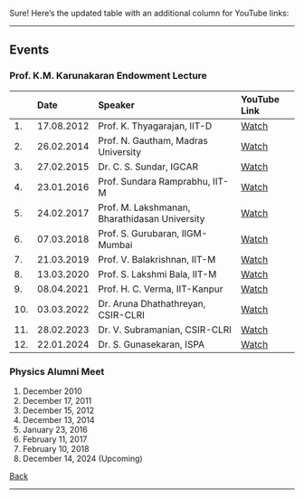 Sure! Here’s the updated table with an additional column for YouTube links:


---

## Events

### Prof. K.M. Karunakaran Endowment Lecture

|   | Date      | Speaker                                   | YouTube Link                     |
|:--|:----------|:------------------------------------------|:---------------------------------|
|1. | 17.08.2012| Prof. K. Thyagarajan, IIT-D              | [Watch](#)                      |
|2. | 26.02.2014| Prof. N. Gautham, Madras University      | [Watch](https://youtu.be/Q6SrB7eI64Q?si=csY2SSFoAWLlo_eh)                      |
|3. | 27.02.2015| Dr. C. S. Sundar, IGCAR                  | [Watch](https://youtu.be/PiJC0GiwNAU?si=hCT10qUqtSSD2UMU)                      |
|4. | 23.01.2016| Prof. Sundara Ramprabhu, IIT-M           | [Watch](#)                      |
|5. | 24.02.2017| Prof. M. Lakshmanan, Bharathidasan University| [Watch](#)                  |
|6. | 07.03.2018| Prof. S. Gurubaran, IIGM-Mumbai          | [Watch](https://youtu.be/CCG7q4UICO8?si=pZOfLVHD-jC-tNic)                      |
|7. | 21.03.2019| Prof. V. Balakrishnan, IIT-M             | [Watch](https://youtu.be/rJbLZ-9rVnU?si=7gtg1l1V_2BphShn)                      |
|8. | 13.03.2020| Prof. S. Lakshmi Bala, IIT-M             | [Watch](#)                      |
|9. | 08.04.2021| Prof. H. C. Verma, IIT-Kanpur            | [Watch](https://youtu.be/LEXhpnU8ZEw?si=4X9K8uZjDBlzJCvg)                      |
|10.| 03.03.2022| Dr. Aruna Dhathathreyan, CSIR-CLRI       | [Watch](https://www.youtube.com/live/IoHISt6hFCk?si=ldK62i-neTuUFLGJ)                      |
|11.| 28.02.2023| Dr. V. Subramanian, CSIR-CLRI            | [Watch](https://www.youtube.com/live/YIVlBD0RZpI?si=EjCweV71ESV5rWUk)                      |
|12.| 22.01.2024| Dr. S. Gunasekaran, ISPA                 | [Watch](https://youtu.be/xn7znB9zzBQ?si=ge1EdO4Hbz2oU4LC)                      |

### Physics Alumni Meet

1. December 2010
2. December 17, 2011
3. December 15, 2012
4. December 13, 2014
5. January 23, 2016
6. February 11, 2017
7. February 10, 2018
8. December 14, 2024 (Upcoming)

[Back](./)

---
